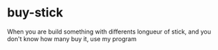 # buy-stick
When you are build something with differents longueur of stick, and you don't know how many buy it, use my program
